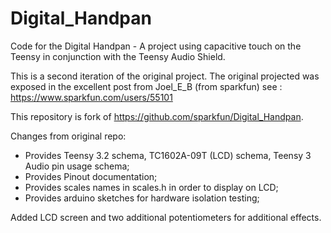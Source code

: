 # Digital_Handpan
Code for the Digital Handpan - A project using capacitive touch on the Teensy in conjunction with the Teensy Audio Shield.

This is a second iteration of the original project. The original projected was exposed in the excellent post from Joel_E_B (from sparkfun) see : https://www.sparkfun.com/users/55101  

This repository is fork of https://github.com/sparkfun/Digital_Handpan.

Changes from original repo:

* Provides Teensy 3.2 schema, TC1602A-09T (LCD) schema, Teensy 3 Audio pin usage schema;
* Provides Pinout documentation;
* Provides scales names in scales.h in order to display on LCD;
* Provides arduino sketches for hardware isolation testing;

Added LCD screen and two additional potentiometers for additional effects.
